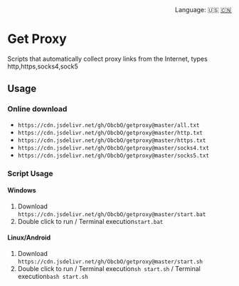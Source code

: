 <div align="right">
  Language:
  🇺🇸
  <a title="Chinese" href="/README.md">🇨🇳</a>
</div>

# Get Proxy

Scripts that automatically collect proxy links from the Internet, types http,https,socks4,sock5

## Usage

### Online download

- `https://cdn.jsdelivr.net/gh/ObcbO/getproxy@master/all.txt`
- `https://cdn.jsdelivr.net/gh/ObcbO/getproxy@master/http.txt`
- `https://cdn.jsdelivr.net/gh/ObcbO/getproxy@master/https.txt`
- `https://cdn.jsdelivr.net/gh/ObcbO/getproxy@master/socks4.txt`
- `https://cdn.jsdelivr.net/gh/ObcbO/getproxy@master/socks5.txt`

### Script Usage

#### Windows

1. Download `https://cdn.jsdelivr.net/gh/ObcbO/getproxy@master/start.bat`
2. Double click to run / Terminal execution`start.bat`
   
#### Linux/Android

1. Download `https://cdn.jsdelivr.net/gh/ObcbO/getproxy@master/start.sh`
2. Double click to run / Terminal execution`sh start.sh` / Terminal execution`bash start.sh`